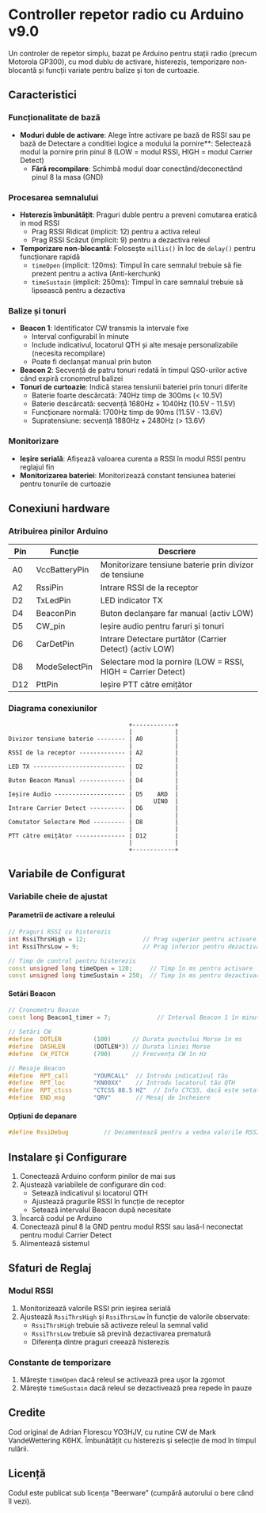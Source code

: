 
# Controller repetor radio cu Arduino v9.0

Un controler de repetor simplu, bazat pe Arduino pentru stații radio (precum Motorola GP300), cu mod  dublu de activare, histerezis, temporizare non-blocantă și funcții variate pentru balize și ton de curtoazie.

## Caracteristici

### Funcționalitate de bază
- **Moduri duble de activare**: Alege între activare pe bază de RSSI sau pe bază de Detectare a conditiei logice a modului la pornire**: Selectează modul la pornire prin pinul 8 (LOW = modul RSSI, HIGH = modul Carrier Detect)
  - **Fără recompilare**: Schimbă modul doar conectând/deconectând pinul 8 la masa (GND)

### Procesarea semnalului
- **Hsterezis îmbunătățit**: Praguri duble pentru a preveni comutarea eratică in mod RSSI
  - Prag RSSI Ridicat (implicit: 12) pentru a activa releul
  - Prag RSSI Scăzut (implicit: 9) pentru a dezactiva releul
- **Temporizare non-blocantă**: Folosește `millis()` în loc de `delay()` pentru funcționare rapidă
  - `timeOpen` (implicit: 120ms): Timpul în care semnalul trebuie să fie prezent pentru a activa (Anti-kerchunk)
  - `timeSustain` (implicit: 250ms): Timpul în care semnalul trebuie să lipsească pentru a dezactiva

### Balize și tonuri
- **Beacon 1**: Identificator CW transmis la intervale fixe
  - Interval configurabil în minute
  - Include indicativul, locatorul QTH și alte mesaje personalizabile (necesita recompilare)
  - Poate fi declanșat manual prin buton
- **Beacon 2**: Secvență de patru tonuri redată în timpul QSO-urilor active când expiră cronometrul balizei
- **Tonuri de curtoazie**: Indică starea tensiunii bateriei prin tonuri diferite
  - Baterie foarte descărcată: 740Hz timp de 300ms (< 10.5V)
  - Baterie descărcată: secvență 1680Hz + 1040Hz (10.5V - 11.5V)
  - Funcționare normală: 1700Hz timp de 90ms (11.5V - 13.6V)
  - Supratensiune: secvență 1880Hz + 2480Hz (> 13.6V)

### Monitorizare
- **Ieșire serială**: Afișează valoarea curenta a RSSI în modul RSSI pentru reglajul fin 
- **Monitorizarea bateriei**: Monitorizează constant tensiunea bateriei pentru tonurile de curtoazie

## Conexiuni hardware

### Atribuirea pinilor Arduino

| Pin | Funcție | Descriere |
|-----|----------|-------------|
| A0  | VccBatteryPin | Monitorizare tensiune baterie prin divizor de tensiune |
| A2  | RssiPin | Intrare RSSI de la receptor |
| D2  | TxLedPin | LED indicator TX |
| D4  | BeaconPin | Buton declanșare far manual (activ LOW) |
| D5  | CW_pin | Ieșire audio pentru faruri și tonuri |
| D6  | CarDetPin | Intrare Detectare purtător (Carrier Detect) (activ LOW) |
| D8  | ModeSelectPin | Selectare mod la pornire (LOW = RSSI, HIGH = Carrier Detect) |
| D12 | PttPin | Ieșire PTT către emițător |

### Diagrama conexiunilor

```
                                  +------------+
                                  |            |
Divizor tensiune baterie -------- | A0         |
                                  |            |
RSSI de la receptor ------------- | A2         |
                                  |            |
LED TX -------------------------- | D2         |
                                  |            |
Buton Beacon Manual ------------- | D4         |
                                  |            |
Ieșire Audio -------------------- | D5    ARD  |
                                  |      UINO  |
Intrare Carrier Detect ---------- | D6         |
                                  |            |
Comutator Selectare Mod --------- | D8         |
                                  |            |
PTT către emițător -------------- | D12        |
                                  |            |
                                  +------------+
```

## Variabile de Configurat

### Variabile cheie de ajustat

#### Parametrii de activare a releului
```cpp
// Praguri RSSI cu histerezis
int RssiThrsHigh = 12;                // Prag superior pentru activare
int RssiThrsLow = 9;                  // Prag inferior pentru dezactivare

// Timp de control pentru histerezis
const unsigned long timeOpen = 120;     // Timp în ms pentru activare
const unsigned long timeSustain = 250;  // Timp în ms pentru dezactivare
```

#### Setări Beacon
```cpp
// Cronometru Beacon
const long Beacon1_timer = 7;             // Interval Beacon 1 în minute

// Setări CW
#define  DOTLEN         (100)      // Durata punctului Morse în ms
#define  DASHLEN        (DOTLEN*3) // Durata liniei Morse
#define  CW_PITCH       (700)      // Frecvența CW în Hz

// Mesaje Beacon
#define  RPT_call       "YOURCALL"  // Introdu indicativul tău
#define  RPT_loc        "KN00XX"    // Introdu locatorul tău QTH
#define  RPT_ctcss      "CTCSS 88.5 HZ"  // Info CTCSS, dacă este setat in statiile repetorului
#define  END_msg        "QRV"       // Mesaj de încheiere
```

#### Opțiuni de depanare
```cpp
#define RssiDebug          // Decomentează pentru a vedea valorile RSSI pe serial în modul RSSI
```

## Instalare și Configurare

1. Conectează Arduino conform pinilor de mai sus
2. Ajustează variabilele de configurare din cod:
   - Setează indicativul și locatorul QTH
   - Ajustează pragurile RSSI în funcție de receptor
   - Setează intervalul Beacon după necesitate
3. Încarcă codul pe Arduino
4. Conectează pinul 8 la GND pentru modul RSSI sau lasă-l neconectat pentru modul Carrier Detect
5. Alimentează sistemul

## Sfaturi de Reglaj

### Modul RSSI
1. Monitorizează valorile RSSI prin ieșirea serială
2. Ajustează `RssiThrsHigh` și `RssiThrsLow` în funcție de valorile observate:
   - `RssiThrsHigh` trebuie să activeze releul la semnal valid
   - `RssiThrsLow` trebuie să prevină dezactivarea prematură
   - Diferența dintre praguri creează histerezis

### Constante de temporizare
1. Mărește `timeOpen` dacă releul se activează prea ușor la zgomot
2. Mărește `timeSustain` dacă releul se dezactivează prea repede în pauze

## Credite
Cod original de Adrian Florescu YO3HJV, cu rutine CW de Mark VandeWettering K6HX.
Îmbunătățit cu histerezis și selecție de mod în timpul rulării.

## Licență
Codul este publicat sub licența "Beerware" (cumpără autorului o bere când îl vezi).
